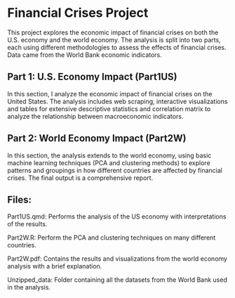 # Financial Crises Project

This project explores the economic impact of financial crises on both the U.S. economy and the world economy. The analysis is split into two parts, each using different methodologies to assess the effects of financial crises. Data came from the World Bank economic indicators.

## Part 1: U.S. Economy Impact (Part1US)

In this section, I analyze the economic impact of financial crises on the United States. The analysis includes web scraping, interactive visualizations and tables for extensive descriptive statistics and correlation matrix to analyze the relationship between macroeconomic indicators.

## Part 2: World Economy Impact (Part2W)

In this section, the analysis extends to the world economy, using basic machine learning techniques (PCA and clustering methods) to explore patterns and groupings in how different countries are affected by financial crises. The final output is a comprehensive report.

## Files:

Part1US.qmd: Performs the analysis of the US economy with interpretations of the results.

Part2W.R: Perform the PCA and clustering techniques on many different countries.

Part2W.pdf: Contains the results and visualizations from the world economy analysis with a brief explanation.

Unzipped_data: Folder containing all the datasets from the World Bank used in the analysis.
